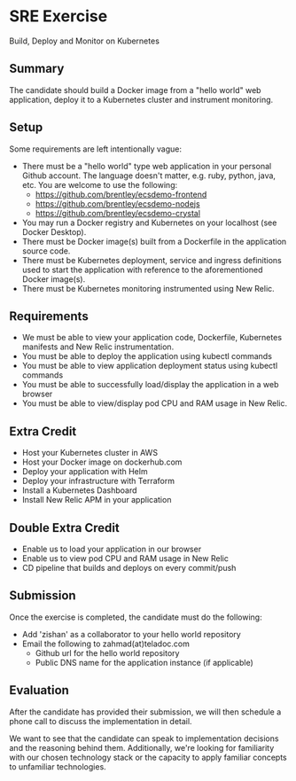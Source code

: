 # SRE Exercise
Build, Deploy and Monitor on Kubernetes

## Summary

The candidate should build a Docker image from a "hello world" web application, deploy it to a Kubernetes cluster and instrument monitoring.

## Setup
Some requirements are left intentionally vague:

  * There must be a "hello world" type web application in your personal Github account. The language doesn't matter, e.g. ruby, python, java, etc. You are welcome to use the following:
    * https://github.com/brentley/ecsdemo-frontend
    * https://github.com/brentley/ecsdemo-nodejs
    * https://github.com/brentley/ecsdemo-crystal
  * You may run a Docker registry and Kubernetes on your localhost (see Docker Desktop).
  * There must be Docker image(s) built from a Dockerfile in the application source code.
  * There must be Kubernetes deployment, service and ingress definitions used to start the application with reference to the aforementioned Docker image(s).
  * There must be Kubernetes monitoring instrumented using New Relic.

## Requirements
  * We must be able to view your application code, Dockerfile, Kubernetes manifests and New Relic instrumentation.
  * You must be able to deploy the application using kubectl commands
  * You must be able to view application deployment status using kubectl commands
  * You must be able to successfully load/display the application in a web browser
  * You must be able to view/display pod CPU and RAM usage in New Relic.

## Extra Credit
  * Host your Kubernetes cluster in AWS
  * Host your Docker image on dockerhub.com
  * Deploy your application with Helm
  * Deploy your infrastructure with Terraform
  * Install a Kubernetes Dashboard
  * Install New Relic APM in your application

## Double Extra Credit
  * Enable us to load your application in our browser
  * Enable us to view pod CPU and RAM usage in New Relic
  * CD pipeline that builds and deploys on every commit/push

## Submission
Once the exercise is completed, the candidate must do the following:

 * Add 'zishan' as a collaborator to your hello world repository
 * Email the following to zahmad(at)teladoc.com
   * Github url for the hello world repository
   * Public DNS name for the application instance (if applicable)

## Evaluation
After the candidate has provided their submission, we will then schedule a phone call to discuss the implementation in detail.

We want to see that the candidate can speak to implementation decisions and the reasoning behind them. Additionally, we're looking for familiarity with our chosen technology stack or the capacity to apply familiar concepts to unfamiliar technologies.
